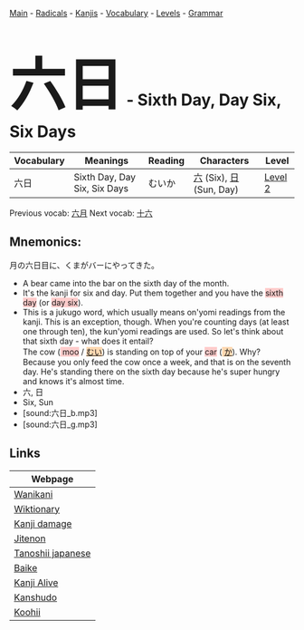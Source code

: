 <style> bigfont {font-size: 100px}</style>
[Main](../README.md) -
[Radicals](../radicals.md) -
[Kanjis](../kanjis.md) -
[Vocabulary](../vocabulary.md) -
[Levels](../levels.md) -
[Grammar](../grammar.md)
# <bigfont> 六日</bigfont> - Sixth Day, Day Six, Six Days 

| Vocabulary | Meanings | Reading | Characters | Level |
| --- | --- | --- | --- | --- |
| 六日 | Sixth Day, Day Six, Six Days | むいか |  [六](../kanjis/六.md) (Six), [日](../kanjis/日.md) (Sun, Day) | [Level 2](../levels/wk_level2.md) |

Previous vocab: [六月](六月.md) Next vocab: [十六](十六.md) 

## Mnemonics:
月の六日目に、くまがバーにやってきた。
* A bear came into the bar on the sixth day of the month.
* It's the kanji for six and day. Put them together and you have the <span style="background-color:#ffcccb"> sixth day</span> (or <span style="background-color:#ffcccb"> day six</span>).
* This is a jukugo word, which usually means on'yomi readings from the kanji. This is an exception, though. When you're counting days (at least one through ten), the kun'yomi readings are used. So let's think about that sixth day - what does it entail?<br />The cow (<span style="background-color:#ffcccb"> moo</span> / <span style="background-color:#fed8b1"> [むい](https://jisho.org/search/むい)</span>) is standing on top of your <span style="background-color:#ffcccb"> car</span> (<span style="background-color:#fed8b1"> [か](https://jisho.org/search/か)</span>). Why? Because you only feed the cow once a week, and that is on the seventh day. He's standing there on the sixth day because he's super hungry and knows it's almost time.
* 六, 日
* Six, Sun
* [sound:六日_b.mp3]
* [sound:六日_g.mp3]


## Links 

| Webpage |
| --- |
| [Wanikani          ](https://www.wanikani.com/kanji/六日) |
| [Wiktionary        ](https://en.wiktionary.org/wiki/六日) |
| [Kanji damage      ](http://www.kanjidamage.com/kanji/search?utf8=✓&q=六日) |
| [Jitenon           ](https://jitenon.com/kanji/六日) |
| [Tanoshii japanese ](https://www.tanoshiijapanese.com/dictionary/kanji.cfm?k=六日) |
| [Baike             ](https://baike.baidu.com/item/六日) |
| [Kanji Alive       ](https://app.kanjialive.com/六日) |
| [Kanshudo          ](https://www.kanshudo.com/searchmn?q=六日) |
| [Koohii            ](https://kanji.koohii.com/study/kanji/六日) |
